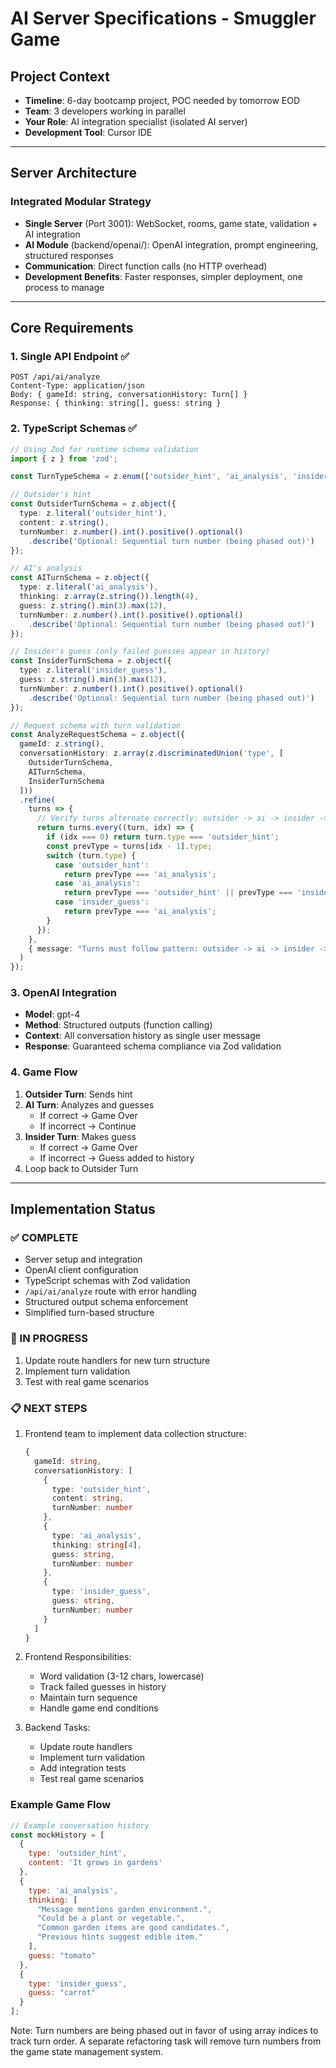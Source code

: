 # AI Server Specifications - Smuggler Game

## Project Context
- **Timeline**: 6-day bootcamp project, POC needed by tomorrow EOD
- **Team**: 3 developers working in parallel
- **Your Role**: AI integration specialist (isolated AI server)
- **Development Tool**: Cursor IDE

---

## Server Architecture

### Integrated Modular Strategy
- **Single Server** (Port 3001): WebSocket, rooms, game state, validation + AI integration
- **AI Module** (backend/openai/): OpenAI integration, prompt engineering, structured responses 
- **Communication**: Direct function calls (no HTTP overhead)
- **Development Benefits**: Faster responses, simpler deployment, one process to manage

---

## Core Requirements

### 1. Single API Endpoint ✅
```
POST /api/ai/analyze
Content-Type: application/json
Body: { gameId: string, conversationHistory: Turn[] }
Response: { thinking: string[], guess: string }
```

### 2. TypeScript Schemas ✅
```typescript
// Using Zod for runtime schema validation
import { z } from 'zod';

const TurnTypeSchema = z.enum(['outsider_hint', 'ai_analysis', 'insider_guess']);

// Outsider's hint
const OutsiderTurnSchema = z.object({
  type: z.literal('outsider_hint'),
  content: z.string(),
  turnNumber: z.number().int().positive().optional()
    .describe('Optional: Sequential turn number (being phased out)')
});

// AI's analysis
const AITurnSchema = z.object({
  type: z.literal('ai_analysis'),
  thinking: z.array(z.string()).length(4),
  guess: z.string().min(3).max(12),
  turnNumber: z.number().int().positive().optional()
    .describe('Optional: Sequential turn number (being phased out)')
});

// Insider's guess (only failed guesses appear in history)
const InsiderTurnSchema = z.object({
  type: z.literal('insider_guess'),
  guess: z.string().min(3).max(12),
  turnNumber: z.number().int().positive().optional()
    .describe('Optional: Sequential turn number (being phased out)')
});

// Request schema with turn validation
const AnalyzeRequestSchema = z.object({
  gameId: z.string(),
  conversationHistory: z.array(z.discriminatedUnion('type', [
    OutsiderTurnSchema,
    AITurnSchema,
    InsiderTurnSchema
  ]))
  .refine(
    turns => {
      // Verify turns alternate correctly: outsider -> ai -> insider -> ai -> outsider
      return turns.every((turn, idx) => {
        if (idx === 0) return turn.type === 'outsider_hint';
        const prevType = turns[idx - 1].type;
        switch (turn.type) {
          case 'outsider_hint':
            return prevType === 'ai_analysis';
          case 'ai_analysis':
            return prevType === 'outsider_hint' || prevType === 'insider_guess';
          case 'insider_guess':
            return prevType === 'ai_analysis';
        }
      });
    },
    { message: "Turns must follow pattern: outsider -> ai -> insider -> ai -> outsider" }
  )
});
```

### 3. OpenAI Integration
- **Model**: gpt-4
- **Method**: Structured outputs (function calling)
- **Context**: All conversation history as single user message
- **Response**: Guaranteed schema compliance via Zod validation

### 4. Game Flow
1. **Outsider Turn**: Sends hint
2. **AI Turn**: Analyzes and guesses
   - If correct → Game Over
   - If incorrect → Continue
3. **Insider Turn**: Makes guess
   - If correct → Game Over
   - If incorrect → Guess added to history
4. Loop back to Outsider Turn

---

## Implementation Status

### ✅ COMPLETE
- Server setup and integration
- OpenAI client configuration
- TypeScript schemas with Zod validation
- `/api/ai/analyze` route with error handling
- Structured output schema enforcement
- Simplified turn-based structure

### 🔄 IN PROGRESS
1. Update route handlers for new turn structure
2. Implement turn validation
3. Test with real game scenarios

### 📋 NEXT STEPS
1. Frontend team to implement data collection structure:
   ```typescript
   {
     gameId: string,
     conversationHistory: [
       {
         type: 'outsider_hint',
         content: string,
         turnNumber: number
       },
       {
         type: 'ai_analysis',
         thinking: string[4],
         guess: string,
         turnNumber: number
       },
       {
         type: 'insider_guess',
         guess: string,
         turnNumber: number
       }
     ]
   }
   ```

2. Frontend Responsibilities:
   - Word validation (3-12 chars, lowercase)
   - Track failed guesses in history
   - Maintain turn sequence
   - Handle game end conditions

3. Backend Tasks:
   - Update route handlers
   - Implement turn validation
   - Add integration tests
   - Test real game scenarios

### Example Game Flow
```javascript
// Example conversation history
const mockHistory = [
  { 
    type: 'outsider_hint',
    content: 'It grows in gardens'
  },
  {
    type: 'ai_analysis',
    thinking: [
      "Message mentions garden environment.",
      "Could be a plant or vegetable.",
      "Common garden items are good candidates.",
      "Previous hints suggest edible item."
    ],
    guess: "tomato"
  },
  {
    type: 'insider_guess',
    guess: "carrot"
  }
];
```

Note: Turn numbers are being phased out in favor of using array indices to track turn order.
A separate refactoring task will remove turn numbers from the game state management system.